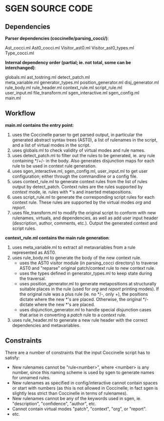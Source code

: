 SGEN SOURCE CODE
================

Dependencies
------------

**Parser dependencies (coccinelle/parsing_cocci/)**:

Ast\_cocci.ml Ast0\_cocci.ml Visitor\_ast0.ml Visitor\_ast0\_types.ml Type\_cocci.ml

**Internal dependency order (partial; ie. not total, some can be interchanged)**:

globals.ml ast\_tostring.ml detect_patch.ml  
meta\_variable.ml generator\_types.ml position\_generator.ml disj\_generator.ml  
rule\_body.ml rule\_header.ml context\_rule.ml script\_rule.ml  
user\_input.ml file\_transform.ml sgen\_interactive.ml sgen\_config.ml  
main.ml


Workflow
--------
**main.ml contains the entry point**:

 1. uses the Coccinelle parser to get parsed output, in particular the generated abstract syntax trees (AST0), a list of rulenames in the script, and a list of virtual modes in the script.
 2. uses globals.ml to check validity of virtual modes and rule names.
 3. uses detect\_patch.ml to filter out the rules to be generated, ie. any rule containing */+/- in the body. Also generates disjunction maps for each rule to be used in context rule generation.
 4. uses sgen\_interactive.ml, sgen\_config.ml, user\_input.ml to get user configuration; either through the commandline or a config file.
 5. uses context\_rule.ml to generate context rules from the list of rules output by detect\_patch. Context rules are the rules supported by *context* mode, ie. rules with \*'s and inserted metapositions.
 6. uses script\_rule.ml to generate the corresponding script rules for each context rule. These rules are supported by the virtual modes *org* and *report*.
 7. uses file\_transform.ml to modify the original script to conform with new rulenames, virtuals, and dependencies, as well as add user input header (description, author, comments, etc.). Output the generated context and script rules.

**context\_rule.ml contains the main rule generation**:

 1. uses meta\_variable.ml to extract all metavariables from a rule represented as AST0.
 2. uses rule\_body.ml to generate the body of the new context rule.
     - uses the AST0 visitor module (in parsing\_cocci directory) to traverse AST0 and "reparse" original patch/context rule to new context rule.
     - uses the types defined in generator\_types.ml to keep state during the traversal.
     - uses position\_generator.ml to generate metapositions at structurally suitable places in the rule (used for *org* and *report* printing modes). If the original rule was a plus rule (ie. no \*/-, only +), the positions dictate where the new \*'s are placed. Otherwise, the original \*/- dictate where the new \*'s are placed.
     - uses disjunction\_generator.ml to handle special disjunction cases that arise in converting a *patch* rule to a *context* rule.
 3. uses rule\_header.ml to generate a new rule header with the correct dependencies and metavariables.


Constraints
-----------
There are a number of constraints that the input Coccinelle script has to satisfy:

 - New rulenames cannot be "rule&lt;number&gt;", where &lt;number&gt; is any number, since this naming scheme is used by sgen to generate names for unnamed rules.
 - New rulenames as specified in config/interactive cannot contain spaces or start with numbers (as this is not allowed in Coccinelle; in fact sgen is slightly less strict than Coccinelle in terms of rulenames).
 - New rulenames cannot be any of the keywords used in sgen, ie. "description", "confidence", "author", etc.
 - Cannot contain virtual modes "patch", "context", "org", or "report".
 - etc.
